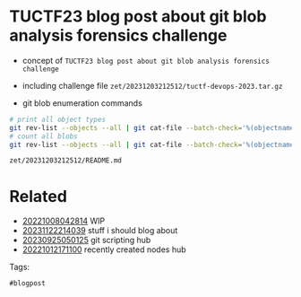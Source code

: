 # TUCTF23 blog post about git blob analysis forensics challenge

- concept of `TUCTF23 blog post about git blob analysis forensics challenge`
- including challenge file `zet/20231203212512/tuctf-devops-2023.tar.gz`

- git blob enumeration commands
```bash
# print all object types
git rev-list --objects --all | git cat-file --batch-check='%(objectname) %(objecttype) %(rest)'
# count all blobs
git rev-list --objects --all | git cat-file --batch-check='%(objectname) %(objecttype) %(rest)' | awk '$2 == "blob" { print $1 }' | wc -l
```

` zet/20231203212512/README.md `

# Related

- [20221008042814](/zet/20221008042814/README.md) WIP
- [20231122214039](/zet/20231122214039/README.md) stuff i should blog about
- [20230925050125](/zet/20230925050125/README.md) git scripting hub
- [20221012171100](/zet/20221012171100/README.md) recently created nodes hub

Tags:

    #blogpost
